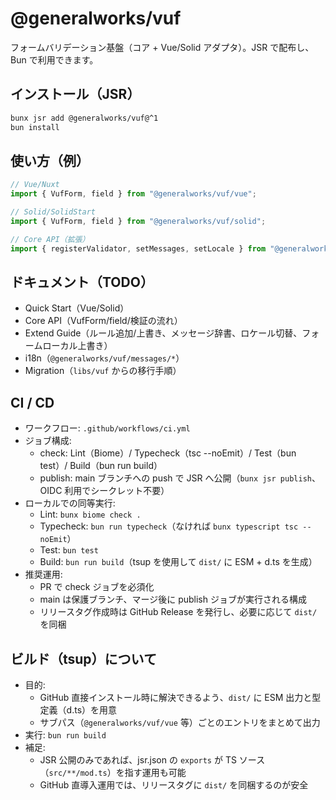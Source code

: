 # @generalworks/vuf

フォームバリデーション基盤（コア + Vue/Solid アダプタ）。JSR で配布し、Bun で利用できます。

## インストール（JSR）

```bash
bunx jsr add @generalworks/vuf@^1
bun install
```

## 使い方（例）

```ts
// Vue/Nuxt
import { VufForm, field } from "@generalworks/vuf/vue";

// Solid/SolidStart
import { VufForm, field } from "@generalworks/vuf/solid";

// Core API（拡張）
import { registerValidator, setMessages, setLocale } from "@generalworks/vuf";
```

## ドキュメント（TODO）

- Quick Start（Vue/Solid）
- Core API（VufForm/field/検証の流れ）
- Extend Guide（ルール追加/上書き、メッセージ辞書、ロケール切替、フォームローカル上書き）
- i18n（`@generalworks/vuf/messages/*`）
- Migration（`libs/vuf` からの移行手順）

## CI / CD

- ワークフロー: `.github/workflows/ci.yml`
- ジョブ構成:
  - check: Lint（Biome）/ Typecheck（tsc --noEmit）/ Test（bun test）/ Build（bun run build）
  - publish: main ブランチへの push で JSR へ公開（`bunx jsr publish`、OIDC 利用でシークレット不要）
- ローカルでの同等実行:
  - Lint: `bunx biome check .`
  - Typecheck: `bun run typecheck`（なければ `bunx typescript tsc --noEmit`）
  - Test: `bun test`
  - Build: `bun run build`（tsup を使用して `dist/` に ESM + d.ts を生成）
- 推奨運用:
  - PR で check ジョブを必須化
  - main は保護ブランチ、マージ後に publish ジョブが実行される構成
  - リリースタグ作成時は GitHub Release を発行し、必要に応じて `dist/` を同梱

## ビルド（tsup）について

- 目的:
  - GitHub 直接インストール時に解決できるよう、`dist/` に ESM 出力と型定義（d.ts）を用意
  - サブパス（`@generalworks/vuf/vue` 等）ごとのエントリをまとめて出力
- 実行: `bun run build`
- 補足:
  - JSR 公開のみであれば、jsr.json の `exports` が TS ソース（`src/**/mod.ts`）を指す運用も可能
  - GitHub 直導入運用では、リリースタグに `dist/` を同梱するのが安全

